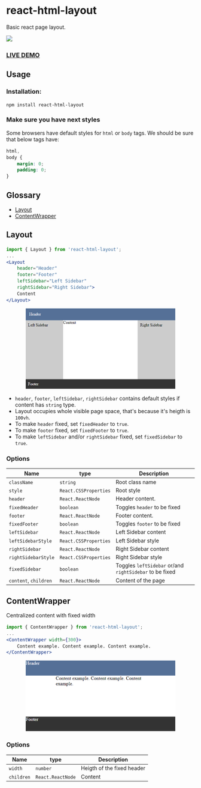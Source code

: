 # react-html-layout

Basic react page layout.

<a href="https://www.npmjs.com/package/react-html-layout">
    <img src="https://nodei.co/npm/react-html-layout.png?mini=true">
</a>

<a href="http://react-html-layout.vimbat.com">
<h3>LIVE DEMO</h3>
</a>

## Usage

### Installation:

```
npm install react-html-layout
```

### Make sure you have next styles

Some browsers have default styles for `html` or `body` tags. We should be sure that below tags have:

```css
html,
body {
    margin: 0;
    padding: 0;
}
```

## Glossary

-   [Layout](#layout)
-   [ContentWrapper](#contentwrapper)

## Layout

```jsx
import { Layout } from 'react-html-layout';
...
<Layout
    header="Header"
    footer="Footer"
    leftSidebar="Left Sidebar"
    rightSidebar="Right Sidebar">
    Content
</Layout>
```

<div align="center">
    <img style="width:400px" src='./images/layout.png'>
</div>

-   `header`, `footer`, `leftSidebar`, `rightSidebar` contains default styles if content has `string` type.
-   Layout occupies whole visible page space, that's because it's heigth is `100vh`.
-   To make `header` fixed, set `fixedHeader` to `true`.
-   To make `footer` fixed, set `fixedFooter` to `true`.
-   To make `leftSidebar` and/or `rightSidebar` fixed, set `fixedSidebar` to `true`.

### Options

| Name                  | type                  | Description                                             |
| --------------------- | --------------------- | ------------------------------------------------------- |
| `className`           | `string`              | Root class name                                         |
| `style`               | `React.CSSProperties` | Root style                                              |
| `header`              | `React.ReactNode`     | Header content.                                         |
| `fixedHeader`         | `boolean`             | Toggles `header` to be fixed                            |
| `footer`              | `React.ReactNode`     | Footer content.                                         |
| `fixedFooter`         | `boolean`             | Toggles `footer` to be fixed                            |
| `leftSidebar`         | `React.ReactNode`     | Left Sidebar content                                    |
| `leftSidebarStyle`    | `React.CSSProperties` | Left Sidebar style                                      |
| `rightSidebar`        | `React.ReactNode`     | Right Sidebar content                                   |
| `rightSidebarStyle`   | `React.CSSProperties` | Right Sidebar style                                     |
| `fixedSidebar`        | `boolean`             | Toggles `leftSidebar` or/and `rightSidebar` to be fixed |
| `content`, `children` | `React.ReactNode`     | Content of the page                                     |

## ContentWrapper

Centralized content with fixed width

```jsx
import { ContentWrapper } from 'react-html-layout';
...
<ContentWrapper width={300}>
    Content example. Content example. Content example.
</ContentWrapper>
```

<div align="center">
    <img style="width:400px" src='./images/content-wrapper.png'>
</div>

### Options

| Name       | type              | Description                |
| ---------- | ----------------- | -------------------------- |
| `width`    | `number`          | Heigth of the fixed header |
| `children` | `React.ReactNode` | Content                    |
